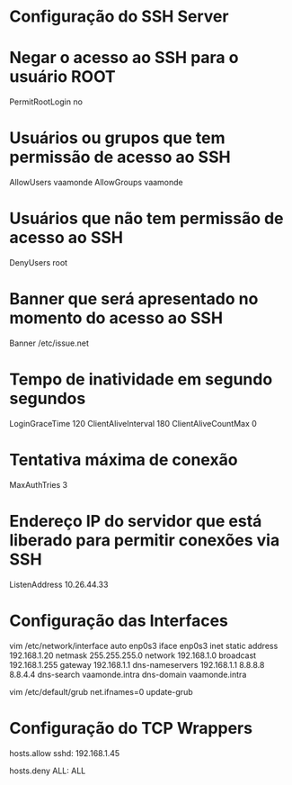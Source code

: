 <h1>Configuração do SSH Server</h1>

# Negar o acesso ao SSH para o usuário ROOT
PermitRootLogin no

# Usuários ou grupos que tem permissão de acesso ao SSH
AllowUsers vaamonde
AllowGroups vaamonde

# Usuários que não tem permissão de acesso ao SSH
DenyUsers root


# Banner que será apresentado no momento do acesso ao SSH
Banner /etc/issue.net

# Tempo de inatividade em segundo segundos
LoginGraceTime 120
ClientAliveInterval 180
ClientAliveCountMax 0

# Tentativa máxima de conexão
MaxAuthTries 3

# Endereço IP do servidor que está liberado para permitir conexões via SSH
ListenAddress 10.26.44.33

<h1>Configuração das Interfaces</h1>

vim /etc/network/interface
auto enp0s3
iface enp0s3 inet static
address 192.168.1.20
netmask 255.255.255.0
network 192.168.1.0
broadcast 192.168.1.255
gateway 192.168.1.1
dns-nameservers 192.168.1.1 8.8.8.8 8.8.4.4
dns-search vaamonde.intra
dns-domain vaamonde.intra


vim /etc/default/grub
net.ifnames=0
update-grub

<h1>Configuração do TCP Wrappers</h1>

hosts.allow
sshd: 192.168.1.45

hosts.deny
ALL: ALL
